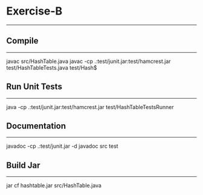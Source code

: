 # Exercise-B
----------- 

## Compile 
----------- 
javac src/HashTable.java 
javac -cp .:test/junit.jar:test/hamcrest.jar test/HashTableTests.java test/Hash$

## Run Unit Tests
-----------
java -cp .:test/junit.jar:test/hamcrest.jar test/HashTableTestsRunner

## Documentation
-----------
javadoc -cp .:test/junit.jar -d javadoc src test

## Build Jar
-----------
jar cf hashtable.jar src/HashTable.java
